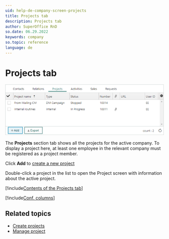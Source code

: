 ```yaml
---
uid: help-de-company-screen-projects
title: Projects tab
description: Projects tab
author: SuperOffice RnD
so.date: 06.29.2022
keywords: company
so.topic: reference
language: de
---
```


# Projects tab

![Projects section in company -screenshot][img1]

The **Projects** section tab shows all the projects for the active company. To display a project here, at least one employee in the relevant company must be registered as a project member.

Click **Add** to [create a new project][2]

Double-click a project in the list to open the Project screen with information about the active project.

[!include[Contents of the Projects tab](../../../learn/includes/projects-tab.md)]

[!include[Conf. columns](../../../learn/includes/tip-configure-columns.md)]

## Related topics

* [Create projects][2]
* [Manage project][1]

<!-- Referenced links -->
[1]: ../../../project/learn/index.md
[2]: ../../../project/learn/create.md

<!-- Referenced images -->
[img1]: media/projects-detail.bmp

